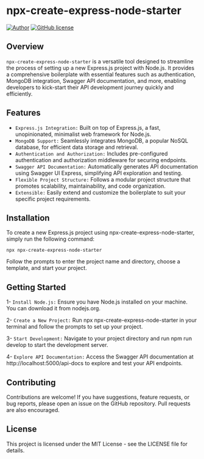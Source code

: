 # npx-create-express-node-starter

[![Author](http://img.shields.io/badge/author-@rfadhlaoui-blue.svg)](https://tn.linkedin.com/in/fadhlaouiraed)
[![GitHub license](https://img.shields.io/github/license/maitraysuthar/rest-api-nodejs-mongodb.svg)](https://github.com/fadhlaouir/express-node-starter/blob/main/LICENSE)

## Overview

`npx-create-express-node-starter` is a versatile tool designed to streamline the process of setting up a new Express.js project with Node.js. It provides a comprehensive boilerplate with essential features such as authentication, MongoDB integration, Swagger API documentation, and more, enabling developers to kick-start their API development journey quickly and efficiently.

## Features

- `Express.js Integration:` Built on top of Express.js, a fast, unopinionated, minimalist web framework for Node.js.
- `MongoDB Support:` Seamlessly integrates MongoDB, a popular NoSQL database, for efficient data storage and retrieval.
- `Authentication and Authorization:` Includes pre-configured authentication and authorization middleware for securing endpoints.
- `Swagger API Documentation:` Automatically generates API documentation using Swagger UI Express, simplifying API exploration and testing.
- `Flexible Project Structure:` Follows a modular project structure that promotes scalability, maintainability, and code organization.
- `Extensible:` Easily extend and customize the boilerplate to suit your specific project requirements.

## Installation

To create a new Express.js project using npx-create-express-node-starter, simply run the following command:

```
npx npx-create-express-node-starter
```

Follow the prompts to enter the project name and directory, choose a template, and start your project.

## Getting Started

1- `Install Node.js:` Ensure you have Node.js installed on your machine. You can download it from nodejs.org.

2- `Create a New Project:` Run npx npx-create-express-node-starter in your terminal and follow the prompts to set up your project.

3- `Start Development:` Navigate to your project directory and run npm run develop to start the development server.

4- `Explore API Documentation:` Access the Swagger API documentation at http://localhost:5000/api-docs to explore and test your API endpoints.

## Contributing

Contributions are welcome! If you have suggestions, feature requests, or bug reports, please open an issue on the GitHub repository. Pull requests are also encouraged.

## License

This project is licensed under the MIT License - see the LICENSE file for details.
